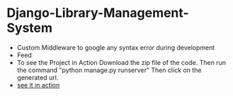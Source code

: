 # Django-Library-Management-System
* Custom Middleware to google any syntax error during development
* Feed
* To see the Project in Action
  Download the zip file of the code.
  Then run the command "python manage.py runserver"
  Then click on the generated url.
* [see it in action](http://aman2202.pythonanywhere.com/)
